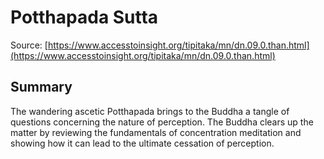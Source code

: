 # Potthapada Sutta



Source: [https://www.accesstoinsight.org/tipitaka/mn/dn.09.0.than.html](https://www.accesstoinsight.org/tipitaka/mn/dn.09.0.than.html)



## Summary

The wandering ascetic Potthapada brings to the Buddha a tangle of questions concerning the nature of perception. The Buddha clears up the matter by reviewing the fundamentals of concentration meditation and showing how it can lead to the ultimate cessation of perception.
